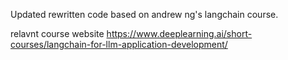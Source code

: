 Updated rewritten code based on andrew ng's langchain course.

relavnt course website https://www.deeplearning.ai/short-courses/langchain-for-llm-application-development/
